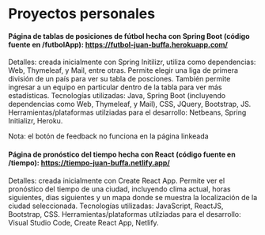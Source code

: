 # Proyectos personales
#### Página de tablas de posiciones de fútbol hecha con Spring Boot (código fuente en /futbolApp): https://futbol-juan-buffa.herokuapp.com/ 

Detalles: creada inicialmente con Spring Initilizr, utiliza como dependencias: Web, Thymeleaf, y Mail, entre otras. Permite elegir una liga de primera división de un país para ver su tabla de posciones. También permite ingresar a un equipo en particular dentro de la tabla para ver más estadísticas.
Tecnologías utilizadas: Java, Spring Boot (incluyendo dependencias como Web, Thymeleaf, y Mail), CSS, JQuery, Bootstrap, JS.
Herramientas/plataformas utilziadas para el desarrollo: Netbeans, Spring Initializr, Heroku.

Nota: el botón de feedback no funciona en la página linkeada

#### Página de pronóstico del tiempo hecha con React (código fuente en /tiempo): https://tiempo-juan-buffa.netlify.app/

Detalles: creada inicialmente con Create React App. Permite ver el pronóstico del tiempo de una ciudad, incluyendo clima actual, horas siguientes, dias siguientes y un mapa       donde se muestra la localización de la ciudad seleccionada. 
Tecnologías utilizadas: JavaScript, ReactJS, Bootstrap, CSS. 
Herramientas/plataformas utilziadas para el desarrollo: Visual Studio Code, Create React App, Netlify.

